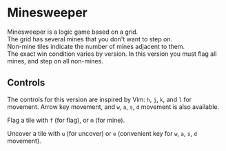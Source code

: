 # Minesweeper

Minesweeper is a logic game based on a grid.  
The grid has several mines that you don't want to step on.  
Non-mine tiles indicate the number of mines adjacent to them.  
The exact win condition varies by version. In this version you must flag all mines, and step on all non-mines.


## Controls

The controls for this version are inspired by Vim:
`h`, `j`, `k`, and `l` for movement. Arrow key movement, and `w`, `a`, `s`, `d` movement is also available.

Flag a tile with `f` (for flag), or `m` (for mine).

Uncover a tile with `u` (for uncover) or `e` (convenient key for `w`, `a`, `s`, `d` movement).
